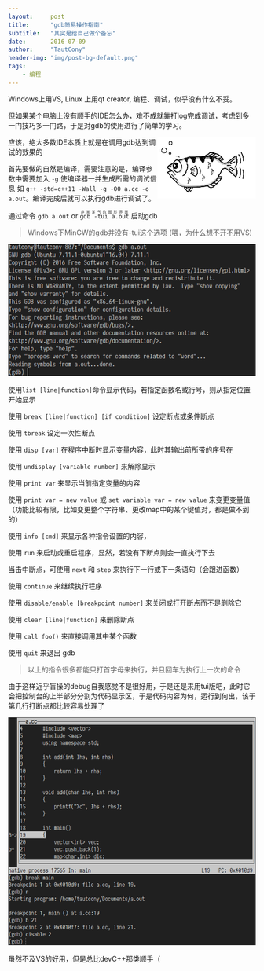 ```yaml
---
layout:     post
title:      "gdb简易操作指南"
subtitle:   "其实是给自己做个备忘"
date:       2016-07-09
author:     "TautCony"
header-img: "img/post-bg-default.png"
tags:
    - 编程
---
```


Windows上用VS, Linux 上用qt creator, 编程、调试，似乎没有什么不妥。

但如果某个电脑上没有顺手的IDE怎么办，难不成就靠打log完成调试，考虑到多一门技巧多一门路，于是对gdb的使用进行了简单的学习。

<img style="float:right" src="/img/in-post/gdb-tutorial/archer.png" alt="archer" />

应该，绝大多数IDE本质上就是在调用gdb达到调试的效果的

首先要做的自然是编译，需要注意的是，编译参数中需要加入 `-g` 使编译器一并生成所需的调试信息 如 `g++ -std=c++11 -Wall -g -O0 a.cc -o a.out`。编译完成后就可以执行gdb进行调试了。

通过命令 `gdb a.out` or <ruby><rb>`gdb -tui a.out`</rb><rp>(</rp><rt class="heimu">非常洋气的图形界面</rt><rp>)</rp></ruby> 启动gdb

> Windows下MinGW的gdb并没有-tui这个选项 (喂，为什么想不开不用VS)

![gdb](/img/in-post/gdb-tutorial/gdb1.png)

使用`list [line|function]`命令显示代码，若指定函数名或行号，则从指定位置开始显示

使用 `break [line|function] [if condition]` 设定断点或条件断点

使用 `tbreak` 设定一次性断点

使用 `disp [var]` 在程序中断时显示变量内容，此时其输出前所带的序号在

使用 `undisplay [variable number]` 来解除显示

使用 `print var` 来显示当前指定变量的内容

使用 `print var = new value` 或 `set variable var = new value` 来变更变量值（功能比较有限，比如变更整个字符串、更改map中的某个键值对，都是做不到的）

使用 `info [cmd]` 来显示各种指令设置的内容，

使用 `run` 来启动或重启程序，显然，若没有下断点则会一直执行下去

当击中断点，可使用 `next` 和 `step` 来执行下一行或下一条语句（会跟进函数）

使用 `continue` 来继续执行程序

使用 `disable/enable [breakpoint number]` 来关闭或打开断点而不是删除它

使用 `clear [line|function]` 来删除断点

使用 `call foo()` 来直接调用其中某个函数

使用 `quit` 来退出 gdb

> 以上的指令很多都能只打首字母来执行，并且回车为执行上一次的命令


由于这样近乎盲操的debug自我感觉不是很好用，于是还是来用tui版吧，此时它会把控制台的上半部分分割为代码显示区，于是代码内容为何，运行到何出，该于第几行打断点都比较容易处理了

![gdb-tui](/img/in-post/gdb-tutorial/gdb2.png)

虽然不及VS的好用，但是总比devC++那类顺手（
